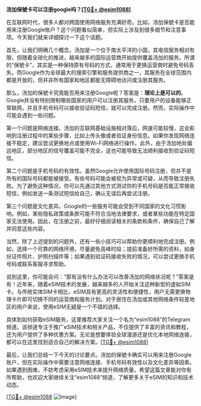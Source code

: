 **汤加保號卡可以注册google吗？[[TG💪+ @esim1088](https://t.me/s/esim1088)]**

在互联网时代，很多人都对跨国使用网络服务充满好奇。比如，汤加保號卡是否能用来注册Google账户？这个问题看似简单，但实际上涉及到很多细节和注意事项。今天我们就来详细探讨一下这个话题。

首先，让我们明确几个概念。汤加是一个位于南太平洋的小国，其电信服务相对有限，但随着全球化的推进，越来越多的国际运营商开始提供覆盖汤加的服务。所谓的“保號卡”，其实是一种保持原有号码的方式，通常用于更换运营商时避免号码丢失。而Google作为全球最大的搜索引擎和服务提供商之一，其服务在全球范围内都是开放的，但并非所有国家和地区都能无障碍地访问或注册其服务。

那么，汤加的保號卡究竟能否用来注册Google呢？答案是：**理论上是可以的**。Google并没有特别限制哪些国家的用户可以注册其服务，只要用户的设备能够正常联网，并且手机号码可以接收验证码短信，就可以完成注册。然而，实际操作中可能会遇到一些问题。

第一个问题是网络连接。汤加的互联网基础设施相对落后，网速可能较慢，这会影响到注册过程中的某些步骤，比如上传头像或者验证身份信息。如果你发现网络连接不稳定，建议尝试更换地点或使用Wi-Fi网络进行操作。此外，由于汤加地处偏远地区，部分地区的信号覆盖可能不完全，这也可能导致无法顺利接收到验证码短信。

第二个问题是手机号码的有效性。虽然Google允许使用国际号码注册，但并不是所有的国际号码都能被接受。有些号码可能会被视为异常或可疑，从而导致注册失败。为了避免这种情况，你可以先通过其他方式测试你的手机号码是否能正常接收短信，例如发送一条测试短信给自己，确认无误后再尝试注册。

第三个问题是文化差异。Google的一些服务可能会受到不同国家的文化习惯影响。例如，某些隐私政策或条款可能不符合当地法律要求，或者某些功能在特定国家无法使用。因此，在注册之前，最好仔细阅读相关的条款和条件，确保自己了解并同意这些内容。

当然，除了上述提到的问题外，还有一些小技巧可以帮助你更顺利地完成注册。例如，选择一个可靠的网络环境，尽量避免高峰时段；提前准备好所需的资料，如身份证件照片、护照扫描件等；如果遇到验证码接收失败的情况，可以尝试更换手机号码或联系客服寻求帮助。

说到这里，你可能会问：“那有没有什么办法可以改善汤加的网络状况呢？”答案是有！近年来，随着eSIM技术的发展，越来越多的人开始关注这种新型的虚拟SIM卡。与传统实体SIM卡相比，eSIM具有更高的灵活性和便捷性，用户无需更换物理卡片即可切换不同的运营商和服务计划。对于居住在汤加或其他网络条件较差地区的用户来说，使用eSIM无疑是一个不错的选择。

具体到如何获取eSIM服务，这里推荐大家关注一个名为“esim1088”的Telegram频道。该频道专注于推广eSIM技术和相关产品，不仅提供了丰富的资讯和教程，还为用户提供了多种优惠方案。无论是想要体验全球漫游还是优化本地网络连接，都可以在这里找到适合自己的解决方案。[[TG💪+ @esim1088](https://t.me/s/esim1088)]

最后，让我们总结一下今天的讨论要点。汤加的保號卡确实可以用来注册Google账户，但在实际操作中需要注意网络连接、手机号码有效性以及文化差异等因素。如果遇到困难，不妨考虑采用eSIM技术来提升网络质量。希望这篇文章能对你有所帮助，也欢迎大家继续关注“esim1088”频道，了解更多关于eSIM的知识和技术动态。

[[TG💪+ @esim1088](https://t.me/s/esim1088) ![Image](https://i.postimg.cc/4NQfJmqS/Snipaste-2025-05-13-00-14-12.png)]